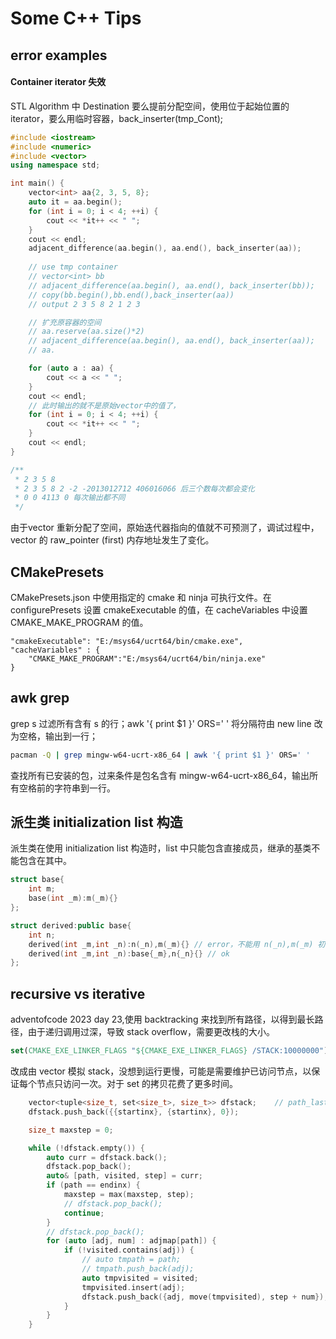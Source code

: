 # Some C++ Tips

## error examples
#### Container iterator 失效
STL Algorithm 中 Destination 要么提前分配空间，使用位于起始位置的 iterator，要么用临时容器，back_inserter(tmp_Cont);

```cpp
#include <iostream>
#include <numeric>
#include <vector>
using namespace std;

int main() {
    vector<int> aa{2, 3, 5, 8};
    auto it = aa.begin();
    for (int i = 0; i < 4; ++i) {
        cout << *it++ << " ";
    }
    cout << endl;
    adjacent_difference(aa.begin(), aa.end(), back_inserter(aa));
    
    // use tmp container
    // vector<int> bb
    // adjacent_difference(aa.begin(), aa.end(), back_inserter(bb));
    // copy(bb.begin(),bb.end(),back_inserter(aa))
    // output 2 3 5 8 2 1 2 3

    // 扩充原容器的空间
    // aa.reserve(aa.size()*2)
    // adjacent_difference(aa.begin(), aa.end(), back_inserter(aa));
    // aa.

    for (auto a : aa) {
        cout << a << " ";
    }
    cout << endl;
    // 此时输出的就不是原始vector中的值了，
    for (int i = 0; i < 4; ++i) {
        cout << *it++ << " ";
    }
    cout << endl;
}

/**
 * 2 3 5 8
 * 2 3 5 8 2 -2 -2013012712 406016066 后三个数每次都会变化
 * 0 0 4113 0 每次输出都不同
 */
```

由于vector 重新分配了空间，原始迭代器指向的值就不可预测了，调试过程中，vector 的 raw_pointer (first) 内存地址发生了变化。

## CMakePresets

CMakePresets.json 中使用指定的 cmake 和 ninja 可执行文件。在 configurePresets 设置 cmakeExecutable 的值，在 cacheVariables 中设置 CMAKE_MAKE_PROGRAM 的值。
```jsonc
"cmakeExecutable": "E:/msys64/ucrt64/bin/cmake.exe", 
"cacheVariables" : {
    "CMAKE_MAKE_PROGRAM":"E:/msys64/ucrt64/bin/ninja.exe"
}
```

## awk grep
grep s 过滤所有含有 s 的行；awk '{ print $1 }' ORS=' ' 将分隔符由 new line 改为空格，输出到一行；
```bash
pacman -Q | grep mingw-w64-ucrt-x86_64 | awk '{ print $1 }' ORS=' '
```
查找所有已安装的包，过来条件是包名含有 mingw-w64-ucrt-x86_64，输出所有空格前的字符串到一行。

## 派生类 initialization list 构造
派生类在使用 initialization list 构造时，list 中只能包含直接成员，继承的基类不能包含在其中。
```cpp
struct base{
    int m;
    base(int _m):m(_m){}
};

struct derived:public base{
    int n;
    derived(int _m,int _n):n(_n),m(_m){} // error，不能用 n(_n),m(_m) 初始化 m
    derived(int _m,int _n):base{_m},n{_n}{} // ok
};
```

## recursive vs iterative
adventofcode 2023 day 23,使用 backtracking 来找到所有路径，以得到最长路径，由于递归调用过深，导致 stack overflow，需要更改栈的大小。
```cmake
set(CMAKE_EXE_LINKER_FLAGS "${CMAKE_EXE_LINKER_FLAGS} /STACK:10000000")
```
改成由 vector 模拟 stack，没想到运行更慢，可能是需要维护已访问节点，以保证每个节点只访问一次。对于 set 的拷贝花费了更多时间。
```cpp
    vector<tuple<size_t, set<size_t>, size_t>> dfstack;    // path_last_index,visited,steps
    dfstack.push_back({{startinx}, {startinx}, 0});

    size_t maxstep = 0;

    while (!dfstack.empty()) {
        auto curr = dfstack.back();
        dfstack.pop_back();
        auto& [path, visited, step] = curr;
        if (path == endinx) {
            maxstep = max(maxstep, step);
            // dfstack.pop_back();
            continue;
        }
        // dfstack.pop_back();
        for (auto [adj, num] : adjmap[path]) {
            if (!visited.contains(adj)) {
                // auto tmpath = path;
                // tmpath.push_back(adj);
                auto tmpvisited = visited;
                tmpvisited.insert(adj);
                dfstack.push_back({adj, move(tmpvisited), step + num});
            }
        }
    }
```